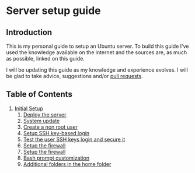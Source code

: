 # Server setup guide

## Introduction

This is my personal guide to setup an Ubuntu server. To build this guide I've used the knowledge available on the internet and the sources are, as much as possible, linked on this guide.

I will be updating this guide as my knowledge and experience evolves. I will be glad to take advice, suggestions and/or [pull requests](https://docs.github.com/en/pull-requests/collaborating-with-pull-requests/proposing-changes-to-your-work-with-pull-requests/about-pull-requests).

## Table of Contents

1. [Initial Setup](./01-initial-server-setup#1-initial-server-setup)
    1. [Deploy the server](./01-initial-server-setup#11-deploy-the-server)
    2. [System update](./01-initial-server-setup#12-system-update)
    3. [Create a non root user](./01-initial-server-setup#13-create-a-user)
    4. [Setup SSH key-based login](./01-initial-server-setup#14-setup-ssh-key-based-login)
    5. [Test the user SSH keys login and secure it](./01-initial-server-setup#15-test-the-user-ssh-keys-login-and-secure-it)
    6. [Setup the firewall](./01-initial-server-setup#16-setup-the-firewall)
    7. [Setup the firewall](./01-initial-server-setup#17-git)
    8. [Bash prompt customization](./01-initial-server-setup#18-bash-prompt-customization)
    9. [Additional folders in the home folder](./01-initial-server-setup#19-additional-folders-in-the-home-folder)
